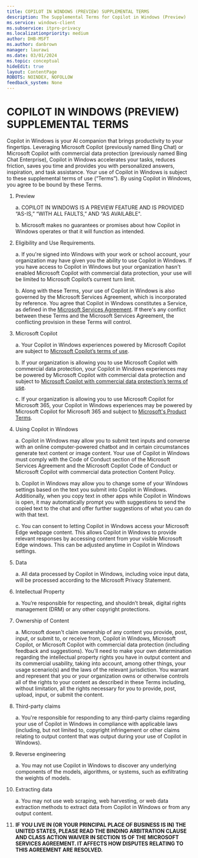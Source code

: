 ```yaml
---
title: COPILOT IN WINDOWS (PREVIEW) SUPPLEMENTAL TERMS 
description: The Supplemental Terms for Copilot in Windows (Preview)
ms.service: windows-client
ms.subservice: itpro-privacy
ms.localizationpriority: medium
author: DHB-MSFT
ms.author: danbrown
manager: laurawi
ms.date: 03/01/2024
ms.topic: conceptual
hideEdit: true
layout: ContentPage
ROBOTS: NOINDEX, NOFOLLOW
feedback_system: None
---
```


# COPILOT IN WINDOWS (PREVIEW) SUPPLEMENTAL TERMS

Copilot in Windows is your AI companion that brings productivity to your fingertips. Leveraging Microsoft Copilot (previously named Bing Chat) or Microsoft Copilot with commercial data protection (previously named Bing Chat Enterprise), Copilot in Windows accelerates your tasks, reduces friction, saves you time and provides you with personalized answers, inspiration, and task assistance. Your use of Copilot in Windows is subject to these supplemental terms of use (“Terms”). By using Copilot in Windows, you agree to be bound by these Terms.

1. Preview

    a. COPILOT IN WINDOWS IS A PREVIEW FEATURE AND IS PROVIDED “AS-IS,” “WITH ALL FAULTS,” AND “AS AVAILABLE".  

    b. Microsoft makes no guarantees or promises about how Copilot in Windows operates or that it will function as intended.

2. Eligibility and Use Requirements.

    a. If you're signed into Windows with your work or school account, your organization may have given you the ability to use Copilot in Windows. If you have access to Copilot in Windows but your organization hasn't enabled Microsoft Copilot with commercial data protection, your use will be limited to Microsoft Copilot’s current turn limit.

    b. Along with these Terms, your use of Copilot in Windows is also governed by the Microsoft Services Agreement, which is incorporated by reference. You agree that Copilot in Windows constitutes a Service, as defined in the [Microsoft Services Agreement](https://www.microsoft.com/servicesagreement). If there's any conflict between these Terms and the Microsoft Services Agreement, the conflicting provision in these Terms will control.

3. Microsoft Copilot

    a. Your Copilot in Windows experiences powered by Microsoft Copilot are subject to [Microsoft Copilot’s terms of use](https://www.bing.com/new/termsofuse).  

    b. If your organization is allowing you to use Microsoft Copilot with commercial data protection, your Copilot in Windows experiences may be powered by Microsoft Copilot with commercial data protection and subject to [Microsoft Copilot with commercial data protection’s terms of use](/copilot/terms-of-use).

    c. If your organization is allowing you to use Microsoft Copilot for Microsoft 365, your Copilot in Windows experiences may be powered by Microsoft Copilot for Microsoft 365 and subject to [Microsoft's Product Terms](https://www.microsoft.com/licensing/terms/product/ForOnlineServices/all).

4. Using Copilot in Windows

    a. Copilot in Windows may allow you to submit text inputs and converse with an online computer-powered chatbot and in certain circumstances generate text content or image content. Your use of Copilot in Windows must comply with the Code of Conduct section of the Microsoft Services Agreement and the Microsoft Copilot Code of Conduct or Microsoft Copilot with commercial data protection Content Policy.

    b. Copilot in Windows may allow you to change some of your Windows settings based on the text you submit into Copilot in Windows. Additionally, when you copy text in other apps while Copilot in Windows is open, it may automatically prompt you with suggestions to send the copied text to the chat and offer further suggestions of what you can do with that text.

    c. You can consent to letting Copilot in Windows access your Microsoft Edge webpage content. This allows Copilot in Windows to provide relevant responses by accessing content from your visible Microsoft Edge windows. This can be adjusted anytime in Copilot in Windows settings.

5. Data

    a. All data processed by Copilot in Windows, including voice input data, will be processed according to the Microsoft Privacy Statement.

6. Intellectual Property

    a. You’re responsible for respecting, and shouldn’t break, digital rights management (DRM) or any other copyright protections.

7. Ownership of Content

    a. Microsoft doesn't claim ownership of any content you provide, post, input, or submit to, or receive from, Copilot in Windows, Microsoft Copilot, or Microsoft Copilot with commercial data protection (including feedback and suggestions). You'll need to make your own determination regarding the intellectual property rights you have in output content and its commercial usability, taking into account, among other things, your usage scenario(s) and the laws of the relevant jurisdiction. You warrant and represent that you or your organization owns or otherwise controls all of the rights to your content as described in these Terms including, without limitation, all the rights necessary for you to provide, post, upload, input, or submit the content.  

8. Third-party claims

    a. You're responsible for responding to any third-party claims regarding your use of Copilot in Windows in compliance with applicable laws (including, but not limited to, copyright infringement or other claims relating to output content that was output during your use of Copilot in Windows).

9. Reverse engineering  

    a. You may not use Copilot in Windows to discover any underlying components of the models, algorithms, or systems, such as exfiltrating the weights of models.

10. Extracting data

    a. You may not use web scraping, web harvesting, or web data extraction methods to extract data from Copilot in Windows or from any output content.

11. **IF YOU LIVE IN (OR YOUR PRINCIPAL PLACE OF BUSINESS IS IN) THE UNITED STATES, PLEASE READ THE BINDING ARBITRATION CLAUSE AND CLASS ACTION WAIVER IN SECTION 15 OF THE MICROSOFT SERVICES AGREEMENT. IT AFFECTS HOW DISPUTES RELATING TO THIS AGREEMENT ARE RESOLVED.**